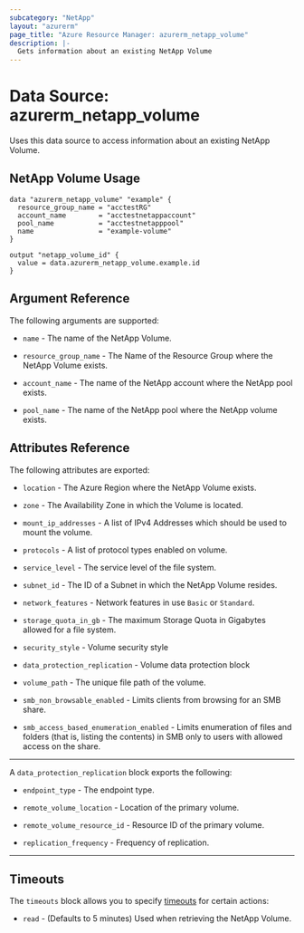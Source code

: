 ```yaml
---
subcategory: "NetApp"
layout: "azurerm"
page_title: "Azure Resource Manager: azurerm_netapp_volume"
description: |-
  Gets information about an existing NetApp Volume
---
```


# Data Source: azurerm_netapp_volume

Uses this data source to access information about an existing NetApp Volume.

## NetApp Volume Usage

```hcl
data "azurerm_netapp_volume" "example" {
  resource_group_name = "acctestRG"
  account_name        = "acctestnetappaccount"
  pool_name           = "acctestnetapppool"
  name                = "example-volume"
}

output "netapp_volume_id" {
  value = data.azurerm_netapp_volume.example.id
}
```

## Argument Reference

The following arguments are supported:

* `name` - The name of the NetApp Volume.

* `resource_group_name` - The Name of the Resource Group where the NetApp Volume exists.

* `account_name` - The name of the NetApp account where the NetApp pool exists.

* `pool_name` - The name of the NetApp pool where the NetApp volume exists.

## Attributes Reference

The following attributes are exported:

* `location` - The Azure Region where the NetApp Volume exists.
  
* `zone` - The Availability Zone in which the Volume is located.

* `mount_ip_addresses` - A list of IPv4 Addresses which should be used to mount the volume.

* `protocols` - A list of protocol types enabled on volume.

* `service_level` - The service level of the file system.

* `subnet_id` - The ID of a Subnet in which the NetApp Volume resides.

* `network_features` - Network features in use `Basic` or `Standard`.
  
* `storage_quota_in_gb` - The maximum Storage Quota in Gigabytes allowed for a file system.

* `security_style` - Volume security style

* `data_protection_replication` - Volume data protection block
  
* `volume_path` - The unique file path of the volume.

* `smb_non_browsable_enabled` - Limits clients from browsing for an SMB share.

* `smb_access_based_enumeration_enabled` - Limits enumeration of files and folders (that is, listing the contents) in SMB only to users with allowed access on the share.

---

A `data_protection_replication` block exports the following:

* `endpoint_type` - The endpoint type.

* `remote_volume_location` - Location of the primary volume.

* `remote_volume_resource_id` - Resource ID of the primary volume.

* `replication_frequency` - Frequency of replication.

---

## Timeouts

The `timeouts` block allows you to specify [timeouts](https://www.terraform.io/language/resources/syntax#operation-timeouts) for certain actions:

* `read` - (Defaults to 5 minutes) Used when retrieving the NetApp Volume.
